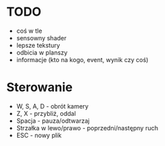 # TODO
- coś w tle
- sensowny shader
- lepsze tekstury
- odbicia w planszy
- informacje (kto na kogo, event, wynik czy coś)

# Sterowanie
- W, S, A, D - obrót kamery
- Z, X - przybliż, oddal
- Spacja - pauza/odtwarzaj
- Strzałka w lewo/prawo - poprzedni/następny ruch
- ESC - nowy plik